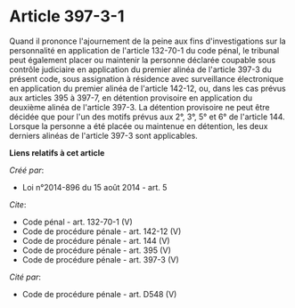# Article 397-3-1

Quand il prononce l'ajournement de la peine aux fins d'investigations sur la personnalité en application de l'article
132-70-1 du code pénal, le tribunal peut également placer ou maintenir la personne déclarée coupable sous contrôle judiciaire
en application du premier alinéa de l'article 397-3 du présent code, sous assignation à résidence avec surveillance
électronique en application du premier alinéa de l'article 142-12, ou, dans les cas prévus aux articles 395 à 397-7, en
détention provisoire en application du deuxième alinéa de l'article 397-3. La détention provisoire ne peut être décidée que
pour l'un des motifs prévus aux 2°, 3°, 5° et 6° de l'article 144. Lorsque la personne a été placée ou maintenue en
détention, les deux derniers alinéas de l'article 397-3 sont applicables.

**Liens relatifs à cet article**

_Créé par_:

  - Loi n°2014-896 du 15 août 2014 - art. 5

_Cite_:

  - Code pénal - art. 132-70-1 (V)
  - Code de procédure pénale - art. 142-12 (V)
  - Code de procédure pénale - art. 144 (V)
  - Code de procédure pénale - art. 395 (V)
  - Code de procédure pénale - art. 397-3 (V)

_Cité par_:

  - Code de procédure pénale - art. D548 (V)

